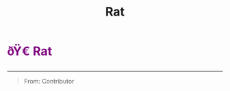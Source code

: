 ﻿---
lang: en-US
title: Rat
prev:
next:
---

# <font color=purple>ðŸ€ <b>Rat</b></font> <Badge text="Experimental" type="tip" vertical="middle"/>
---

> From: Contributor
